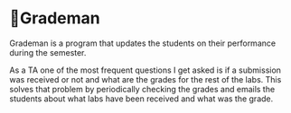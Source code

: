 # 🧙Grademan

Grademan is a program that updates the students on their performance during the semester.

As a TA one of the most frequent questions I get asked is if a submission was received or not and what are the grades for the rest of the labs.
This solves that problem by periodically checking the grades and emails the students about what labs have been received and what was the grade.
